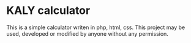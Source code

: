 # KALY calculator
This is a simple calculator writen in php, html, css.
This project may be used, developed or modified by anyone without any permission.
